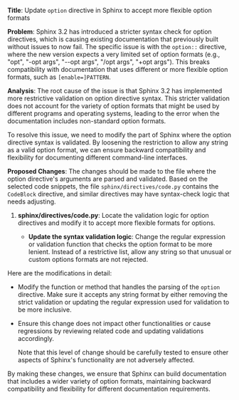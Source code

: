 **Title**: Update `option` directive in Sphinx to accept more flexible option formats

**Problem**: 
Sphinx 3.2 has introduced a stricter syntax check for option directives, which is causing existing documentation that previously built without issues to now fail. The specific issue is with the `option::` directive, where the new version expects a very limited set of option formats (e.g., "opt", "-opt args", "--opt args", "/opt args", "+opt args"). This breaks compatibility with documentation that uses different or more flexible option formats, such as `[enable=]PATTERN`.

**Analysis**:
The root cause of the issue is that Sphinx 3.2 has implemented more restrictive validation on option directive syntax. This stricter validation does not account for the variety of option formats that might be used by different programs and operating systems, leading to the error when the documentation includes non-standard option formats.

To resolve this issue, we need to modify the part of Sphinx where the option directive syntax is validated. By loosening the restriction to allow any string as a valid option format, we can ensure backward compatibility and flexibility for documenting different command-line interfaces.

**Proposed Changes**:
The changes should be made to the file where the option directive's arguments are parsed and validated. Based on the selected code snippets, the file `sphinx/directives/code.py` contains the `CodeBlock` directive, and similar directives may have syntax-check logic that needs adjusting.

1. **sphinx/directives/code.py**: Locate the validation logic for option directives and modify it to accept more flexible formats for options. 

   - **Update the syntax validation logic**: Change the regular expression or validation function that checks the option format to be more lenient. Instead of a restrictive list, allow any string so that unusual or custom options formats are not rejected.

Here are the modifications in detail:

- Modify the function or method that handles the parsing of the `option` directive. Make sure it accepts any string format by either removing the strict validation or updating the regular expression used for validation to be more inclusive.

- Ensure this change does not impact other functionalities or cause regressions by reviewing related code and updating validations accordingly.

   Note that this level of change should be carefully tested to ensure other aspects of Sphinx's functionality are not adversely affected.

By making these changes, we ensure that Sphinx can build documentation that includes a wider variety of option formats, maintaining backward compatibility and flexibility for different documentation requirements.